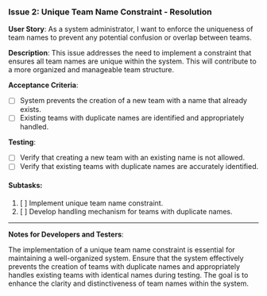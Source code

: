 ### **Issue 2: Unique Team Name Constraint - Resolution**

**User Story**: As a system administrator, I want to enforce the uniqueness of team names to prevent any potential confusion or overlap between teams.

**Description**: This issue addresses the need to implement a constraint that ensures all team names are unique within the system. This will contribute to a more organized and manageable team structure.

**Acceptance Criteria**:

- [ ] System prevents the creation of a new team with a name that already exists.
- [ ] Existing teams with duplicate names are identified and appropriately handled.

**Testing**:

- [ ] Verify that creating a new team with an existing name is not allowed.
- [ ] Verify that existing teams with duplicate names are accurately identified.

#### Subtasks:

1. [ ] Implement unique team name constraint.
2. [ ] Develop handling mechanism for teams with duplicate names.

---

**Notes for Developers and Testers**:

The implementation of a unique team name constraint is essential for maintaining a well-organized system. Ensure that the system effectively prevents the creation of teams with duplicate names and appropriately handles existing teams with identical names during testing. The goal is to enhance the clarity and distinctiveness of team names within the system.
